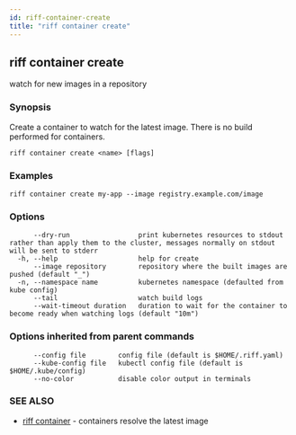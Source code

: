 ```yaml
---
id: riff-container-create
title: "riff container create"
---
```

## riff container create

watch for new images in a repository

### Synopsis

Create a container to watch for the latest image. There is no build performed
for containers.

```
riff container create <name> [flags]
```

### Examples

```
riff container create my-app --image registry.example.com/image
```

### Options

```
      --dry-run                 print kubernetes resources to stdout rather than apply them to the cluster, messages normally on stdout will be sent to stderr
  -h, --help                    help for create
      --image repository        repository where the built images are pushed (default "_")
  -n, --namespace name          kubernetes namespace (defaulted from kube config)
      --tail                    watch build logs
      --wait-timeout duration   duration to wait for the container to become ready when watching logs (default "10m")
```

### Options inherited from parent commands

```
      --config file        config file (default is $HOME/.riff.yaml)
      --kube-config file   kubectl config file (default is $HOME/.kube/config)
      --no-color           disable color output in terminals
```

### SEE ALSO

* [riff container](riff_container.md)	 - containers resolve the latest image

